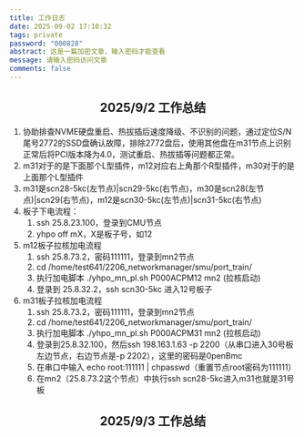 ```yaml
---
title: 工作日志
date: 2025-09-02 17:10:32
tags: private
password: "000828"
abstract: 这是一篇加密文章，输入密码才能查看
message: 请输入密码访问文章
comments: false
---
```


<h2><center>2025/9/2  工作总结</center></h2>

1. 协助排查NVME硬盘重启、热拔插后速度降级、不识别的问题，通过定位S/N尾号2772的SSD盘确认故障，排除2772盘后，使用其他盘在m31节点上识别正常后将PCI版本降为4.0，测试重启、热拔插等问题都正常。
2. m31对于的是下面那个L型插件，m12对应右上角那个R型插件，m30对于的是上面那个L型插件
3. m31是scn28-5kc(左节点)|scn29-5kc(右节点)，m30是scn28(左节点)|scn29(右节点)，m12是scn30-5kc(左节点)|scn31-5kc(右节点)
4. 板子下电流程：
   1. ssh 25.8.23.100，登录到CMU节点
   2. yhpo off mX，X是板子号，如12
5. m12板子拉核加电流程
   1. ssh 25.8.73.2，密码111111，登录到mn2节点
   2. cd /home/test641/2206_networkmanager/smu/port_train/
   3. 执行加电脚本 ./yhpo_mn_pl.sh P000ACPM12 mn2 (拉核启动)
   4. 登录到 25.8.32.2，ssh scn30-5kc 进入12号板子
6. m31板子拉核加电流程
   1. ssh 25.8.73.2，密码111111，登录到mn2节点
   2. cd /home/test641/2206_networkmanager/smu/port_train/
   3. 执行加电脚本 ./yhpo_mn_pl.sh P000ACPM31 mn2 (拉核启动)
   4. 登录到25.8.32.100，然后ssh 198.163.1.63 -p 2200（从串口进入30号板左边节点，右边节点是-p 2202），这里的密码是0penBmc
   5. 在串口中输入 echo root:111111 | chpasswd（重置节点root密码为111111）
   6. 在mn2（25.8.73.2这个节点）中执行ssh scn28-5kc进入m31也就是31号板



<h2><center>2025/9/3  工作总结</center></h2>
